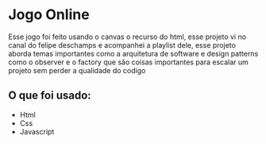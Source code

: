# Jogo Online 
Esse jogo foi feito usando o canvas o recurso do html, esse projeto vi no canal do felipe deschamps e acompanhei a playlist dele, esse projeto aborda temas importantes como a arquitetura de software e design patterns como o observer e o factory que são coisas importantes para escalar um projeto sem perder a qualidade do codigo

## O que foi usado: 
- Html
- Css
- Javascript